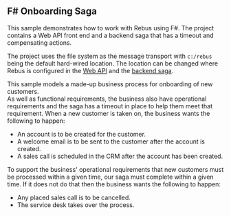 ## F# Onboarding Saga

This sample demonstrates how to work with Rebus using F#.  The project contains a 
Web API front end and a backend saga that has a timeout and compensating actions. 

The project uses the file system as the message transport with `c:/rebus` being 
the default hard-wired location.  The location can be changed where Rebus is configured 
in the [Web API](/FSharp/OnboardingSaga/EntryPointAPI/Startup.fs) and the 
[backend saga](/FSharp/OnboardingSaga/OnboardingProcessor/Backend.fs).

This sample models a made-up business process for onboarding of new customers.  
As well as functional requirements, the business also have operational requirements 
and the saga has a timeout in place to help them meet that requirement.  When a new
customer is taken on, the business wants the following to happen:

* An account is to be created for the customer.
* A welcome email is to be sent to the customer after the account is created.
* A sales call is scheduled in the CRM after the account has been created.

To support the business' operational requirements that new customers must be 
processed within a given time, our saga must complete within a given time.  If 
it does not do that then the business wants the following to happen:

* Any placed sales call is to be cancelled.
* The service desk takes over the process.
